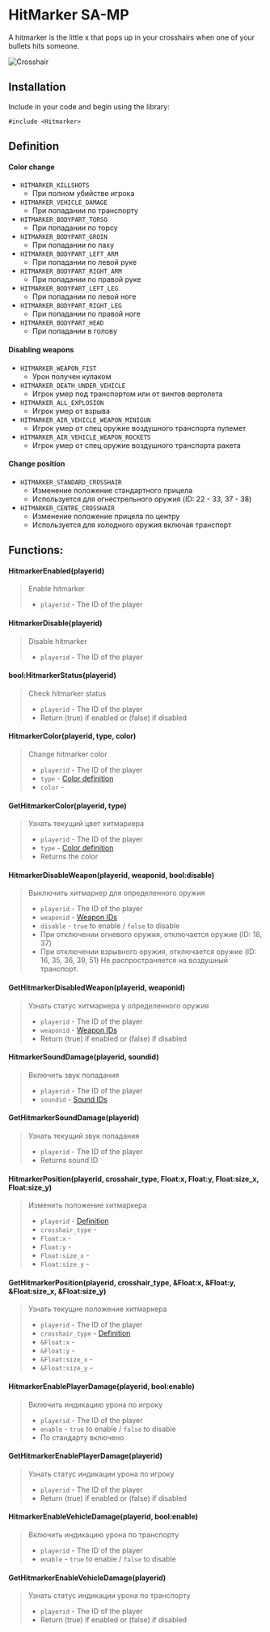 # HitMarker SA-MP

A hitmarker is the little x that pops up in your crosshairs when one of your bullets hits someone.

![Crosshair](https://user-images.githubusercontent.com/56031386/215626770-c26d8596-7b2f-4647-a064-b6ddd4d63fdc.png)


## Installation

Include in your code and begin using the library:
```pawn
#include <Hitmarker>
```

## Definition

#### Color change
* `HITMARKER_KILLSHOTS`	
  * При полном убийстве игрока
* `HITMARKER_VEHICLE_DAMAGE`
  * При попадании по транспорту
* `HITMARKER_BODYPART_TORSO`
  * При попадании по торсу
* `HITMARKER_BODYPART_GROIN`
  * При попадании по паху
* `HITMARKER_BODYPART_LEFT_ARM`
  * При попадании по левой руке
* `HITMARKER_BODYPART_RIGHT_ARM`
  * При попадании по правой руке
* `HITMARKER_BODYPART_LEFT_LEG`
  * При попадании по левой ноге
* `HITMARKER_BODYPART_RIGHT_LEG`
  * При попадании по правой ноге
* `HITMARKER_BODYPART_HEAD`
  * При попадании в голову
  
#### Disabling weapons
* `HITMARKER_WEAPON_FIST`
  * Урон получен кулаком
* `HITMARKER_DEATH_UNDER_VEHICLE`
  * Игрок умер под транспортом или от винтов вертолета
* `HITMARKER_ALL_EXPLOSION`
  * Игрок умер от взрыва
* `HITMARKER_AIR_VEHICLE_WEAPON_MINIGUN`
  * Игрок умер от спец оружие воздушного транспорта пулемет
* `HITMARKER_AIR_VEHICLE_WEAPON_ROCKETS`
  * Игрок умер от спец оружие воздушного транспорта ракета

#### Change position
* `HITMARKER_STANDARD_CROSSHAIR`
  * Изменение положение стандартного прицела
  * Используется для огнестрельного оружия (ID: 22 - 33, 37 - 38)
* `HITMARKER_CENTRE_CROSSHAIR`
  * Изменение положение прицела по центру
  * Используется для холодного оружия включая транспорт
  
  
## Functions:

#### HitmarkerEnabled(playerid)
> Enable hitmarker
> * `playerid` - The ID of the player

#### HitmarkerDisable(playerid)
> Disable hitmarker
> * `playerid` - The ID of the player
  
#### bool:HitmarkerStatus(playerid)
> Check hitmarker status
> * `playerid` - The ID of the player
> * Return (true) if enabled or (false) if disabled
  
#### HitmarkerColor(playerid, type, color)
> Change hitmarker color
> * `playerid` - The ID of the player
> * `type` - [Color definition](https://github.com/Bren828/HitMarker-SA-MP/blob/main/README.md#definition)
> * `color` - 

#### GetHitmarkerColor(playerid, type)
> Узнать текущий цвет хитмаркера
> * `playerid` - The ID of the player
> * `type` - [Color definition](https://github.com/Bren828/HitMarker-SA-MP/blob/main/README.md#definition)
> * Returns the color

#### HitmarkerDisableWeapon(playerid, weaponid, bool:disable)
> Выключить хитмаркер для определенного оружия
> * `playerid` - The ID of the player
> * `weaponid` - [Weapon IDs](https://github.com)
> * `disable` - `true` to enable / `false` to disable
> * При отключении огневого оружия, отключается оружие (ID: 18, 37)
> * При отключении взрывного оружия, отключается оружие (ID: 16, 35, 36, 39, 51) Не распространяется на воздушный транспорт.

#### GetHitmarkerDisabledWeapon(playerid, weaponid)
> Узнать статус хитмаркера у определенного оружия
> * `playerid` - The ID of the player
> * `weaponid` - [Weapon IDs](https://github.com)
> * Return (true) if enabled or (false) if disabled

#### HitmarkerSoundDamage(playerid, soundid)
> Включить звук попадания
> * `playerid` - The ID of the player
> * `soundid` - [Sound IDs](https://github.com/openmultiplayer/web/blob/master/docs/scripting/resources/sound-ids.md)

#### GetHitmarkerSoundDamage(playerid)
> Узнать текущий звук попадания
> * `playerid` - The ID of the player
> * Returns sound ID

#### HitmarkerPosition(playerid, crosshair_type, Float:x, Float:y, Float:size_x, Float:size_y)
> Изменить положение хитмаркера 
> * `playerid` - [Definition](https://github.com/Bren828/HitMarker-SA-MP#change-position)
> * `crosshair_type` - 
> * `Float:x` - 
> * `Float:y` - 
> * `Float:size_x` - 
> * `Float:size_y` - 

#### GetHitmarkerPosition(playerid, crosshair_type, &Float:x, &Float:y, &Float:size_x, &Float:size_y)
> Узнать текущие положение хитмаркера
> * `playerid` - The ID of the player
> * `crosshair_type` - [Definition](https://github.com/Bren828/HitMarker-SA-MP#change-position)
> * `&Float:x` - 
> * `&Float:y` - 
> * `&Float:size_x` - 
> * `&Float:size_y` - 

#### HitmarkerEnablePlayerDamage(playerid, bool:enable)
> Включить индикацию урона по игроку
> * `playerid` - The ID of the player
> * `enable` - `true` to enable / `false` to disable
> * По стандарту включено

#### GetHitmarkerEnablePlayerDamage(playerid)
> Узнать статус индикации урона по игроку
> * `playerid` - The ID of the player
> * Return (true) if enabled or (false) if disabled

#### HitmarkerEnableVehicleDamage(playerid, bool:enable)
> Включить индикацию урона по транспорту
> * `playerid` - The ID of the player
> * `enable` - `true` to enable / `false` to disable

#### GetHitmarkerEnableVehicleDamage(playerid)
> Узнать статус индикации урона по транспорту
> * `playerid` - The ID of the player
> * Return (true) if enabled or (false) if disabled
  
 

